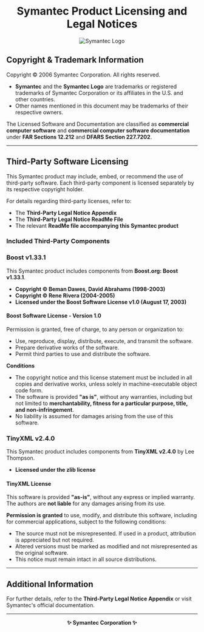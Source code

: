 <h1 align="center"> Symantec Product Licensing and Legal Notices </h1>

<p align="center">
  <img src="https://media.licdn.com/dms/image/v2/C4D0BAQGpmHLo8p8Jmw/company-logo_200_200/company-logo_200_200/0/1630551947932/messagelabs_logo?e=2147483647&v=beta&t=UPtFK7rEcN_mxIpddih7PJRKqFqYoR1af6f6x4NqOI0" alt="Symantec Logo">
</p>

## Copyright & Trademark Information

Copyright © 2006 Symantec Corporation. All rights reserved.

- **Symantec** and the **Symantec Logo** are trademarks or registered trademarks of Symantec Corporation or its affiliates in the U.S. and other countries.
- Other names mentioned in this document may be trademarks of their respective owners.

The Licensed Software and Documentation are classified as **commercial computer software** and **commercial computer software documentation** under **FAR Sections 12.212** and **DFARS Section 227.7202**.

---

## Third-Party Software Licensing

This Symantec product may include, embed, or recommend the use of third-party software. Each third-party component is licensed separately by its respective copyright holder.

For details regarding third-party licenses, refer to:
- The **Third-Party Legal Notice Appendix**
- The **Third-Party Legal Notice ReadMe File**
- The relevant **ReadMe file accompanying this Symantec product**

### Included Third-Party Components

### **Boost v1.33.1**

This Symantec product includes components from **Boost.org: Boost v1.33.1**.

- **Copyright © Beman Dawes, David Abrahams (1998-2003)**
- **Copyright © Rene Rivera (2004-2005)**
- **Licensed under the Boost Software License v1.0 (August 17, 2003)**

#### **Boost Software License - Version 1.0**

Permission is granted, free of charge, to any person or organization to:
- Use, reproduce, display, distribute, execute, and transmit the software.
- Prepare derivative works of the software.
- Permit third parties to use and distribute the software.

**Conditions**
- The copyright notice and this license statement must be included in all copies and derivative works, unless solely in machine-executable object code form.
- The software is provided **"as is"**, without any warranties, including but not limited to **merchantability, fitness for a particular purpose, title, and non-infringement**.
- No liability is assumed for damages arising from the use of this software.

### **TinyXML v2.4.0**

This Symantec product includes components from **TinyXML v2.4.0** by Lee Thompson.

- **Licensed under the zlib license**

#### **TinyXML License**

This software is provided **"as-is"**, without any express or implied warranty. The authors are **not liable** for any damages arising from its use.

**Permission is granted** to use, modify, and distribute this software, including for commercial applications, subject to the following conditions:

- The source must not be misrepresented. If used in a product, attribution is appreciated but not required.
- Altered versions must be marked as modified and not misrepresented as the original software.
- This notice must remain intact in all source distributions.

---

## Additional Information

For further details, refer to the **Third-Party Legal Notice Appendix** or visit Symantec's official documentation.

---

<p align="center">
  <b>✨ Symantec Corporation ✨</b>
</p>
